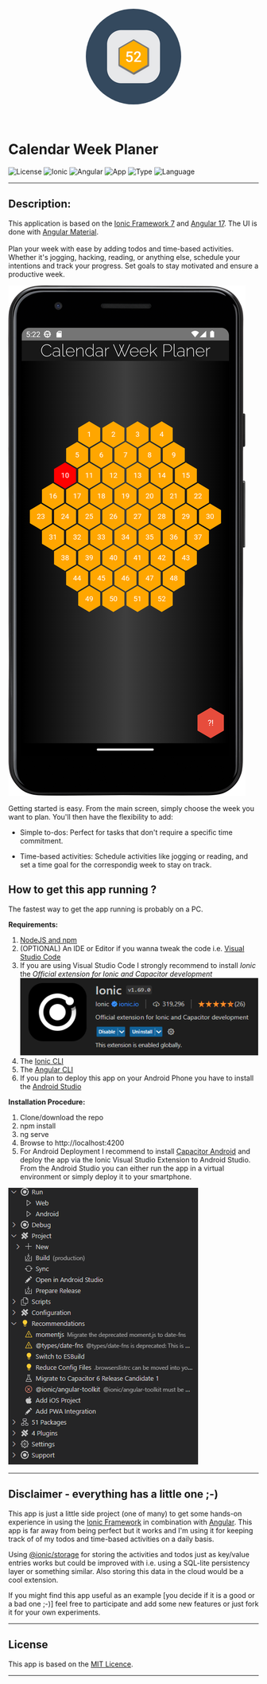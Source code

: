 <p align="center">
<img src="resources/android/icon/drawable-xxxhdpi-icon.png"/ style="border-radius: 50%">
</p>
<br/>

# Calendar Week Planer

![License](https://img.shields.io/badge/License-MIT-blue)
![Ionic](https://img.shields.io/badge/Ionic-7-green)
![Angular](https://img.shields.io/badge/Angular-17-yellowgreen)
![App](https://img.shields.io/badge/App-Demo-important)
![Type](https://img.shields.io/badge/Productivity-Time%20Management-blueviolet)
![Language](https://img.shields.io/badge/Language-TypeScript-red)

---

## Description:
This application is based on the [Ionic Framework 7](https://ionicframework.com/) and [Angular 17](https://angular.io). The UI is done with [Angular Material](https://material.angular.io/). </br></br>Plan your week with ease by adding todos and time-based activities. Whether it's jogging, hacking, reading, or anything else, schedule your intentions and track your progress. Set goals to stay motivated and ensure a productive week.

![Activity Tracker Screenshot](app-screenshots/main_screen.png)

Getting started is easy. From the main screen, simply choose the week you want to plan.  You'll then have the flexibility to add:

- Simple to-dos: Perfect for tasks that don't require a specific time commitment.

- Time-based activities: Schedule activities like jogging or reading, and set a time goal for the correspondig week to stay on track.

## How to get this app running ?
The fastest way to get the app running is probably on a PC. 

**Requirements:**
1. [NodeJS and npm](https://nodejs.org)
2. (OPTIONAL) An IDE or Editor if you wanna tweak the code i.e. [Visual Studio Code](https://code.visualstudio.com/)
3. If you are using Visual Studio Code I strongly recommend to install *Ionic* the *Official extension for Ionic and Capacitor development*   
![Ionic Visual Studio Extension](app-screenshots/VSCIonicExtension.png)
4. The [Ionic CLI](https://ionicframework.com/docs/intro/cli) 
5. The [Angular CLI](https://angular.io/cli)
6. If you plan to deploy this app on your Android Phone you have to install the [Android Studio](https://developer.android.com/studio)

**Installation Procedure:**
1. Clone/download the repo
2. npm install
3. ng serve
4. Browse to http://localhost:4200
5. For Android Deployment I recommend to install [Capacitor Android](https://capacitorjs.com/docs/android) and deploy the app via the Ionic Visual Studio Extension to Android Studio. From the Android Studio you can either run the app in a virtual environment or simply deploy it to your smartphone.

![Ionic Visual Studio Extension](app-screenshots/ionic_view_vscode.png)

---
## Disclaimer - everything has a little one ;-)
This app is just a little side project (one of many) to get some hands-on experience in using the [Ionic Framework](https://ionicframework.com) in combination with [Angular](https://angular.io). This app is far away from being perfect but it works and I'm using it for keeping track of of my todos and time-based activities on a daily basis. 

Using [@ionic/storage](https://github.com/ionic-team/ionic-storage) for storing the activities and todos just as key/value entries works but could be improved with i.e. using a SQL-lite persistency layer or something similar. Also storing this data in the cloud would be a cool extension.

If you might find this app useful as an example [you decide if it is a good or a bad one ;-)] feel free to participate and add some new features or just fork it for your own experiments. 

---
## License
This app is based on the [MIT Licence](https://opensource.org/license/mit/).

---
